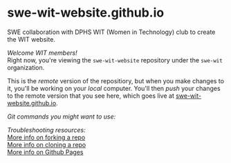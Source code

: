 # swe-wit-website.github.io
SWE collaboration with DPHS WIT (Women in Technology) club to create the WIT website.

*Welcome WIT members!*<br>
Right now, you're viewing the `swe-wit-website` repository under the `swe-wit` organization. 

This is the *remote* version of the repositiory, but when you make changes to it, you'll be working on your *local* computer. You'll then *push* your changes to the remote version that you see here, which goes live at [swe-wit-website.github.io](http://swe-wit-website.github.io).<br>

*Git commands you might want to use:*<br>

*Troubleshooting resources:*<br>
[More info on forking a repo](https://help.github.com/en/articles/fork-a-repo)<br>
[More info on cloning a repo](https://help.github.com/en/articles/cloning-a-repository)<br>
[More info on Github Pages](https://pages.github.com/)
